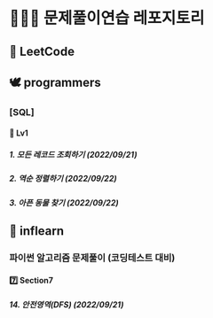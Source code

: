 # 🧑🏻‍💻 문제풀이연습 레포지토리
  
## 📙 LeetCode
  
## 🕊 programmers
### [SQL]
#### 🥉 Lv1
##### 1. 모든 레코드 조회하기 (2022/09/21)
##### 2. 역순 정렬하기 (2022/09/22)
##### 3. 아픈 동물 찾기 (2022/09/22)
  
## 🍃 inflearn
### 파이썬 알고리즘 문제풀이 (코딩테스트 대비)
#### 7️⃣ Section7
##### 14. 안전영역(DFS) (2022/09/21)